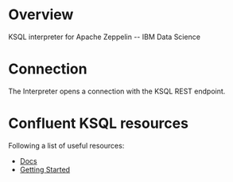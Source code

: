 # Overview
KSQL interpreter for Apache Zeppelin -- IBM Data Science 

# Connection
The Interpreter opens a connection with the KSQL REST endpoint.

# Confluent KSQL resources
Following a list of useful resources:
 * [Docs](https://docs.confluent.io/current/ksql/docs/index.html)
 * [Getting Started](https://github.com/confluentinc/demo-scene/blob/master/ksql-intro/demo_ksql-intro.adoc)
